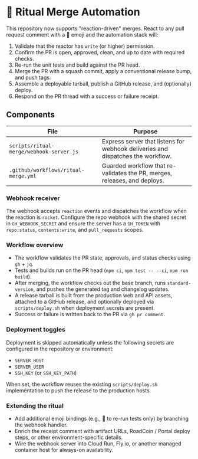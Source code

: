 # 🚀 Ritual Merge Automation

This repository now supports "reaction-driven" merges. React to any pull request comment
with a 🚀 emoji and the automation stack will:

1. Validate that the reactor has `write` (or higher) permission.
2. Confirm the PR is open, approved, clean, and up to date with required checks.
3. Re-run the unit tests and build against the PR head.
4. Merge the PR with a squash commit, apply a conventional release bump, and push tags.
5. Assemble a deployable tarball, publish a GitHub release, and (optionally) deploy.
6. Respond on the PR thread with a success or failure receipt.

## Components

| File | Purpose |
| --- | --- |
| `scripts/ritual-merge/webhook-server.js` | Express server that listens for webhook deliveries and dispatches the workflow. |
| `.github/workflows/ritual-merge.yml` | Guarded workflow that re-validates the PR, merges, releases, and deploys. |

### Webhook receiver

The webhook accepts `reaction` events and dispatches the workflow when the reaction is
`rocket`. Configure the repo webhook with the shared secret in `GH_WEBHOOK_SECRET` and
ensure the server has a `GH_TOKEN` with `repo:status`, `contents:write`, and
`pull_requests` scopes.

### Workflow overview

- The workflow validates the PR state, approvals, and status checks using `gh` + `jq`.
- Tests and builds run on the PR head (`npm ci`, `npm test -- --ci`, `npm run build`).
- After merging, the workflow checks out the base branch, runs `standard-version`, and
  pushes the generated tag and changelog updates.
- A release tarball is built from the production web and API assets, attached to a
  GitHub release, and optionally deployed via `scripts/deploy.sh` when deployment
  secrets are present.
- Success or failure is written back to the PR via `gh pr comment`.

### Deployment toggles

Deployment is skipped automatically unless the following secrets are configured in the
repository or environment:

- `SERVER_HOST`
- `SERVER_USER`
- `SSH_KEY` (or `SSH_KEY_PATH`)

When set, the workflow reuses the existing `scripts/deploy.sh` implementation to push the
release to the production hosts.

### Extending the ritual

- Add additional emoji bindings (e.g., 🔁 to re-run tests only) by branching the webhook
  handler.
- Enrich the receipt comment with artifact URLs, RoadCoin / Portal deploy steps, or other
  environment-specific details.
- Wire the webhook server into Cloud Run, Fly.io, or another managed container host for
  always-on availability.
